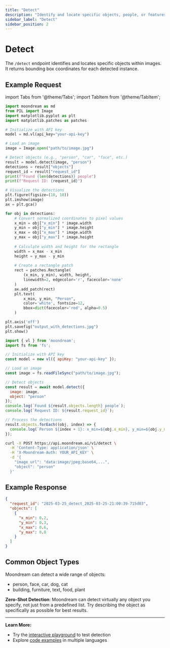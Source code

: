 ```yaml
---
title: "Detect"
description: "Identify and locate specific objects, people, or features within images with high accuracy."
sidebar_label: "Detect"
sidebar_position: 2
---
```


# Detect

The `/detect` endpoint identifies and locates specific objects within images. It returns bounding box coordinates for each detected instance.

## Example Request

import Tabs from '@theme/Tabs';
import TabItem from '@theme/TabItem';

<Tabs>
  <TabItem value="py" label="Python" default>
  
```python
import moondream as md
from PIL import Image
import matplotlib.pyplot as plt
import matplotlib.patches as patches

# Initialize with API key
model = md.vl(api_key="your-api-key")

# Load an image
image = Image.open("path/to/image.jpg")

# Detect objects (e.g., "person", "car", "face", etc.)
result = model.detect(image, "person")
detections = result["objects"]
request_id = result["request_id"]
print(f"Found {len(detections)} people")
print(f"Request ID: {request_id}")

# Visualize the detections
plt.figure(figsize=(10, 10))
plt.imshow(image)
ax = plt.gca()

for obj in detections:
    # Convert normalized coordinates to pixel values
    x_min = obj["x_min"] * image.width
    y_min = obj["y_min"] * image.height
    x_max = obj["x_max"] * image.width
    y_max = obj["y_max"] * image.height
    
    # Calculate width and height for the rectangle
    width = x_max - x_min
    height = y_max - y_min
    
    # Create a rectangle patch
    rect = patches.Rectangle(
        (x_min, y_min), width, height, 
        linewidth=2, edgecolor='r', facecolor='none'
    )
    ax.add_patch(rect)
    plt.text(
        x_min, y_min, "Person", 
        color='white', fontsize=12,
        bbox=dict(facecolor='red', alpha=0.5)
    )

plt.axis('off')
plt.savefig("output_with_detections.jpg")
plt.show()
```

  </TabItem>
  <TabItem value="js" label="Node.js">
  
```javascript
import { vl } from 'moondream';
import fs from 'fs';

// Initialize with API key
const model = new vl({ apiKey: "your-api-key" });

// Load an image
const image = fs.readFileSync("path/to/image.jpg");

// Detect objects
const result = await model.detect({
  image: image,
  object: "person"
});
console.log(`Found ${result.objects.length} people`);
console.log(`Request ID: ${result.request_id}`);

// Process the detections
result.objects.forEach((obj, index) => {
  console.log(`Person ${index + 1}: x_min=${obj.x_min}, y_min=${obj.y_min}, x_max=${obj.x_max}, y_max=${obj.y_max}`);
});
```

  </TabItem>
  <TabItem value="sh" label="cURL">
  
```bash
curl -X POST https://api.moondream.ai/v1/detect \
  -H 'Content-Type: application/json' \
  -H 'X-Moondream-Auth: YOUR_API_KEY' \
  -d '{
    "image_url": "data:image/jpeg;base64,...",
    "object": "person"
  }'
```

  </TabItem>
</Tabs>

## Example Response

```json
{
  "request_id": "2025-03-25_detect_2025-03-25-21:00:39-715d03",
  "objects": [
    {
      "x_min": 0.2,
      "y_min": 0.3,
      "x_max": 0.6,
      "y_max": 0.8
    }
  ]
}
```

## Common Object Types

Moondream can detect a wide range of objects:

- person, face, car, dog, cat
- building, furniture, text, food, plant

**Zero-Shot Detection**: Moondream can detect virtually any object you specify, not just from a predefined list. Try describing the object as specifically as possible for best results.

---

**Learn More:**

- Try the [interactive playground](https://moondream.ai/c/playground) to test detection
- Explore [code examples](https://github.com/m87-labs/moondream-examples) in multiple languages
